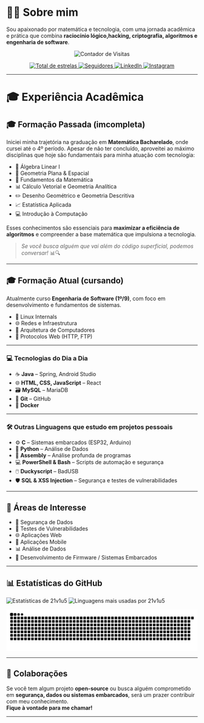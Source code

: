 # 👨‍💻 Sobre mim

Sou apaixonado por matemática e tecnologia, com uma jornada acadêmica e prática que combina **raciocínio lógico,hacking, criptografia, algoritmos e engenharia de software**.


<p align="center">
  <img
    src="https://profile-counter.glitch.me/21v1u5/count.svg"
    alt="Contador de Visitas"
  />
</p>

<p align="center">
  <a href="https://github.com/21v1u5">
    <img 
      alt="Total de estrelas" 
      title="Total de estrelas GitHub" 
      src="https://custom-icon-badges.demolab.com/github/stars/21v1u5?color=55960c&style=for-the-badge&labelColor=488207&logo=star&label=estrelas"
    />
  </a>
  <a href="https://github.com/21v1u5?tab=followers">
    <img 
      alt="Seguidores" 
      title="Me siga no GitHub" 
      src="https://custom-icon-badges.demolab.com/github/followers/21v1u5?color=236ad3&labelColor=1155ba&style=for-the-badge&logo=github&label=Seguidores&logoColor=white"
    />
  </a>
  <a href="https://www.linkedin.com/in/l%C3%ADvius-penha-650a7b2a8/">
    <img 
      alt="LinkedIn" 
      title="Me siga no LinkedIn" 
      src="https://img.shields.io/badge/LinkedIn-0077B5?style=for-the-badge&logo=linkedin&logoColor=white"
    />
  </a>
  <a href="https://www.instagram.com/01001100.exe/">
    <img 
      alt="Instagram"
      title="Me siga no Instagram" 
      src="https://img.shields.io/badge/Instagram-E4405F?style=for-the-badge&logo=instagram&logoColor=white"
    />
  </a>
</p>

---

# 🎓 Experiência Acadêmica

## 🎓 Formação Passada (imcompleta)

Iniciei minha trajetória na graduação em **Matemática Bacharelado**, onde cursei até o 4º período. Apesar de não ter concluído, aproveitei ao máximo disciplinas que hoje são fundamentais para minha atuação com tecnologia:

- 📐 Álgebra Linear I  
- 🧭 Geometria Plana & Espacial  
- 🧮 Fundamentos da Matemática  
- 📊 Cálculo Vetorial e Geometria Analítica  
- ✏️ Desenho Geométrico e Geometria Descritiva  
- 📈 Estatística Aplicada  
- 💻 Introdução à Computação  

Esses conhecimentos são essenciais para **maximizar a eficiência de algoritmos** e compreender a base matemática que impulsiona a tecnologia.  
> *Se você busca alguém que vai além do código superficial, podemos conversar!* 📊🔍

---

## 🎓 Formação Atual (cursando)

Atualmente curso **Engenharia de Software (1º/9)**, com foco em desenvolvimento e fundamentos de sistemas.

- 🐧 Linux Internals  
- 🌐 Redes e Infraestrutura    
- 🧠 Arquitetura de Computadores  
- 🔗 Protocolos Web (HTTP, FTP)

---

### 💻 Tecnologias do Dia a Dia

- ☕ **Java** – Spring, Android Studio  
- 🌐 **HTML, CSS, JavaScript** – React  
- 🗃️ **MySQL** – MariaDB  
- 🔧 **Git** – GitHub  
- 🐳 **Docker**
  
---

### 🛠️ Outras Linguagens que estudo em projetos pessoais

- ⚙️ **C** – Sistemas embarcados (ESP32, Arduino)  
- 🐍 **Python** – Análise de Dados  
- 🧬 **Assembly** – Análise profunda de programas  
- 💻 **PowerShell & Bash** – Scripts de automação e segurança  
- 🖱️ **Duckyscript** – BadUSB  
- 🛡️ **SQL & XSS Injection** – Segurança e testes de vulnerabilidades  

---

## 🚀 Áreas de Interesse

- 🔐 Segurança de Dados  
- 🧪 Testes de Vulnerabilidades  
- 🌐 Aplicações Web  
- 📱 Aplicações Mobile  
- 📊 Análise de Dados  
- 🔧 Desenvolvimento de Firmware / Sistemas Embarcados  

---

## 📊 Estatísticas do GitHub

<p align="left">
  <img 
    alt="Estatísticas de 21v1u5" 
    height="150"
    src="https://github-readme-stats.vercel.app/api?username=21v1u5&show_icons=true&theme=tokyonight&locale=pt-br&include_all_commits=true&hide_title=true" 
  />
  <img 
    alt="Linguagens mais usadas por 21v1u5" 
    height="150"
    src="https://github-readme-stats.vercel.app/api/top-langs/?username=21v1u5&theme=tokyonight&layout=compact&langs_count=10&hide_title=true" 
  />
</p>

<p align="center">
  <img 
    src="https://raw.githubusercontent.com/21v1u5/21v1u5/output/dist/github-contribution-snake.svg" 
    alt="GitHub Contribution Snake"
    style="max-width: 100%;" 
  />
</p>

---

## 🤝 Colaborações

Se você tem algum projeto **open-source** ou busca alguém comprometido em **segurança, dados ou sistemas embarcados**, será um prazer contribuir com meu conhecimento.  
**Fique à vontade para me chamar!**

---
